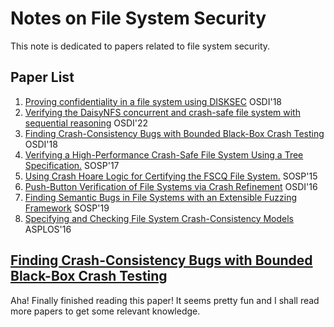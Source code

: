 # Notes on File System Security

This note is dedicated to papers related to file system security.
## Paper List

1. [Proving confidentiality in a file system using DISKSEC](https://www.usenix.org/conference/osdi18/presentation/ileri) OSDI'18
2. [Verifying the DaisyNFS concurrent and crash-safe file system with sequential reasoning](https://www.usenix.org/conference/osdi22/presentation/chajed) OSDI'22
3. [Finding Crash-Consistency Bugs with Bounded Black-Box Crash Testing](https://www.usenix.org/conference/osdi18/presentation/mohan) OSDI'18
4. [Verifying a High-Performance Crash-Safe File System Using a Tree Specification.](https://dl.acm.org/doi/10.1145/3132747.3132776) SOSP'17
5. [Using Crash Hoare Logic for Certifying the FSCQ File System.](https://dl.acm.org/doi/10.1145/2815400.2815402) SOSP'15
6. [Push-Button Verification of File Systems via Crash Refinement](https://www.usenix.org/conference/osdi16/technical-sessions/presentation/sigurbjarnarson) OSDI'16
7. [Finding Semantic Bugs in File Systems with an Extensible Fuzzing Framework](https://dl.acm.org/doi/10.1145/3341301.3359662) SOSP'19
8. [Specifying and Checking File System Crash-Consistency Models](https://dl.acm.org/doi/10.1145/2872362.2872406) ASPLOS'16

## [Finding Crash-Consistency Bugs with Bounded Black-Box Crash Testing](https://www.usenix.org/conference/osdi18/presentation/mohan)

Aha! Finally finished reading this paper! It seems pretty fun and I shall read more papers to get some relevant knowledge.
